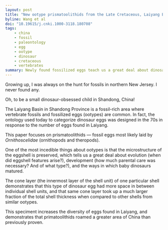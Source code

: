 ```yaml
---
layout: post
title: "New ootype prismatoolithids from the Late Cretaceous, Laiyang Basin and its significance"
byline: Wang et al
doi: "10.19615/j.cnki.1000-3118.180708"
tags:
    - china
    - fossil
    - paleontology
    - egg
    - ootype
    - dinosaur
    - cretaceous
    - vertebrates
summary: Newly found fossilized eggs teach us a great deal about dinosaur diversity and distribution.
---
```


Growing up, I was always on the hunt for fossils in northern New Jersey. I never found any.

Oh, to be a small dinosaur-obsessed child in Shandong, China!

The Laiyang Basin in Shandong Province is a fossil-rich area where vertebrate fossils and fossilized eggs (ootypes) are common. In fact, the ontology used today to categorize dinosaur eggs was designed in the 70s in response to the number of eggs found in Laiyang.

This paper focuses on prismatoolithids — fossil eggs most likely laid by _Ornithoscelidae_ (ornithopods and theropods).

One of the most incedible things about ootypes is that the microstructure of the eggshell is preserved, which tells us a great deal about evolution (when did eggshell features arise?), development (how much parental care was necessary? And of what type?), and the ways in which baby dinosaurs matured.

The cone layer (the innermost layer of the shell unit) of one particular shell demonstrates that this type of dinosaur egg had more space in between individual shell units, and that same cone layer took up a much larger fraction of the total shell thickness when compared to other shells from similar ootypes.

This speciment increases the diversity of eggs found in Laiyang, and demonstrates that primatoolithids roamed a greater area of China than previously proven.
